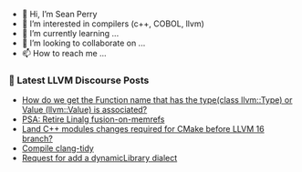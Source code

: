 - 👋 Hi, I’m Sean Perry
- 👀 I’m interested in compilers (c++, COBOL, llvm)
- 🌱 I’m currently learning ...
- 💞️ I’m looking to collaborate on ...
- 📫 How to reach me ...

<!---
s66perry/s66perry is a ✨ special ✨ repository because its `README.md` (this file) appears on your GitHub profile.
You can click the Preview link to take a look at your changes.
--->
### 📕 Latest LLVM Discourse Posts

<!-- DISCOURSE-LLVM:START -->
- [How do we get the Function name that has the type&lpar;class llvm::Type&rpar; or Value &lpar;llvm::Value&rpar; is associated?](https://discourse.llvm.org/t/how-do-we-get-the-function-name-that-has-the-type-class-llvm-type-or-value-llvm-value-is-associated/67721#post_1)
- [PSA: Retire Linalg fusion-on-memrefs](https://discourse.llvm.org/t/psa-retire-linalg-fusion-on-memrefs/67720#post_1)
- [Land C++ modules changes required for CMake before LLVM 16 branch?](https://discourse.llvm.org/t/land-c-modules-changes-required-for-cmake-before-llvm-16-branch/67717#post_2)
- [Compile clang-tidy](https://discourse.llvm.org/t/compile-clang-tidy/67710#post_4)
- [Request for add a dynamicLibrary dialect](https://discourse.llvm.org/t/request-for-add-a-dynamiclibrary-dialect/67707#post_3)
<!-- DISCOURSE-LLVM:END -->
